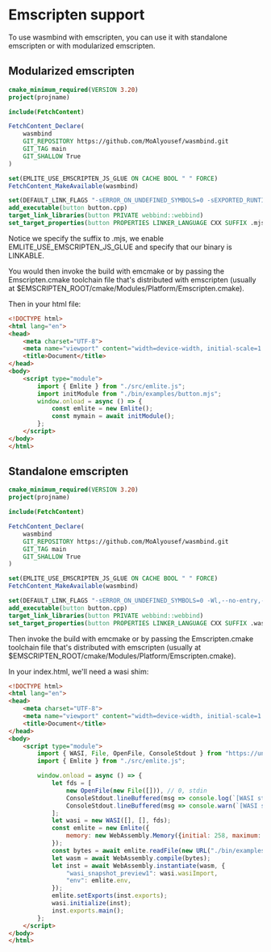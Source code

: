 # Emscripten support

To use wasmbind with emscripten, you can use it with standalone emscripten or with modularized emscripten.

## Modularized emscripten
```cmake
cmake_minimum_required(VERSION 3.20)
project(projname)

include(FetchContent)

FetchContent_Declare(
    wasmbind
    GIT_REPOSITORY https://github.com/MoAlyousef/wasmbind.git
    GIT_TAG main
    GIT_SHALLOW True
)

set(EMLITE_USE_EMSCRIPTEN_JS_GLUE ON CACHE BOOL " " FORCE)
FetchContent_MakeAvailable(wasmbind)

set(DEFAULT_LINK_FLAGS "-sERROR_ON_UNDEFINED_SYMBOLS=0 -sEXPORTED_RUNTIME_METHODS=wasmTable")
add_executable(button button.cpp)
target_link_libraries(button PRIVATE webbind::webbind)
set_target_properties(button PROPERTIES LINKER_LANGUAGE CXX SUFFIX .mjs LINK_FLAGS ${DEFAULT_LINK_FLAGS})
```

Notice we specify the suffix to .mjs, we enable EMLITE_USE_EMSCRIPTEN_JS_GLUE and specify that our binary is LINKABLE.

You would then invoke the build with emcmake or by passing the Emscripten.cmake toolchain file that's distributed with emscripten (usually at $EMSCRIPTEN_ROOT/cmake/Modules/Platform/Emscripten.cmake).

Then in your html file:
```html
<!DOCTYPE html>
<html lang="en">
<head>
    <meta charset="UTF-8">
    <meta name="viewport" content="width=device-width, initial-scale=1.0">
    <title>Document</title>
</head>
<body>
    <script type="module">
        import { Emlite } from "./src/emlite.js";
        import initModule from "./bin/examples/button.mjs";
        window.onload = async () => {
            const emlite = new Emlite();
            const mymain = await initModule();
        };
    </script>
</body>
</html>
```

## Standalone emscripten
```cmake
cmake_minimum_required(VERSION 3.20)
project(projname)

include(FetchContent)

FetchContent_Declare(
    wasmbind
    GIT_REPOSITORY https://github.com/MoAlyousef/wasmbind.git
    GIT_TAG main
    GIT_SHALLOW True
)

set(EMLITE_USE_EMSCRIPTEN_JS_GLUE ON CACHE BOOL " " FORCE)
FetchContent_MakeAvailable(wasmbind)

set(DEFAULT_LINK_FLAGS "-sERROR_ON_UNDEFINED_SYMBOLS=0 -Wl,--no-entry,--allow-undefined,--export-dynamic,--export=main,--export-table,--export-memory,--import-memory,--strip-all")
add_executable(button button.cpp)
target_link_libraries(button PRIVATE webbind::webbind)
set_target_properties(button PROPERTIES LINKER_LANGUAGE CXX SUFFIX .wasm LINK_FLAGS ${DEFAULT_LINK_FLAGS})
```

Then invoke the build with emcmake or by passing the Emscripten.cmake toolchain file that's distributed with emscripten (usually at $EMSCRIPTEN_ROOT/cmake/Modules/Platform/Emscripten.cmake).

In your index.html, we'll need a wasi shim:
```html
<!DOCTYPE html>
<html lang="en">
<head>
    <meta charset="UTF-8">
    <meta name="viewport" content="width=device-width, initial-scale=1.0">
    <title>Document</title>
</head>
<body>
    <script type="module">
        import { WASI, File, OpenFile, ConsoleStdout } from "https://unpkg.com/@bjorn3/browser_wasi_shim";
        import { Emlite } from "./src/emlite.js";

        window.onload = async () => {
            let fds = [
                new OpenFile(new File([])), // 0, stdin
                ConsoleStdout.lineBuffered(msg => console.log(`[WASI stdout] ${msg}`)), // 1, stdout
                ConsoleStdout.lineBuffered(msg => console.warn(`[WASI stderr] ${msg}`)), // 2, stderr
            ];
            let wasi = new WASI([], [], fds);
            const emlite = new Emlite({
                memory: new WebAssembly.Memory({initial: 258, maximum: 258})
            });
            const bytes = await emlite.readFile(new URL("./bin/examples/button.wasm", import.meta.url));
            let wasm = await WebAssembly.compile(bytes);
            let inst = await WebAssembly.instantiate(wasm, {
                "wasi_snapshot_preview1": wasi.wasiImport,
                "env": emlite.env,
            });
            emlite.setExports(inst.exports);
            wasi.initialize(inst);
            inst.exports.main();
        };
    </script>
</body>
</html>
```